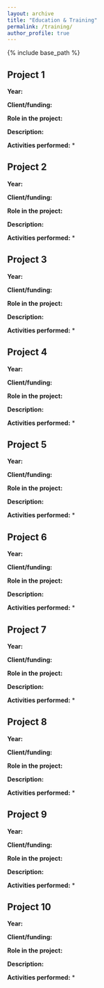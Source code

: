 ```yaml
---
layout: archive
title: "Education & Training"
permalink: /training/
author_profile: true
---
```


{% include base_path %}

## Project 1
**Year:** 

**Client/funding:** 

**Role in the project:** 

**Description:** 

**Activities performed:** 
* 

## Project 2
**Year:** 

**Client/funding:** 

**Role in the project:** 

**Description:** 

**Activities performed:** 
* 

## Project 3
**Year:** 

**Client/funding:** 

**Role in the project:** 

**Description:** 

**Activities performed:** 
* 

## Project 4
**Year:** 

**Client/funding:** 

**Role in the project:** 

**Description:** 

**Activities performed:** 
* 

## Project 5
**Year:** 

**Client/funding:** 

**Role in the project:** 

**Description:** 

**Activities performed:** 
* 

## Project 6
**Year:** 

**Client/funding:** 

**Role in the project:** 

**Description:** 

**Activities performed:** 
* 

## Project 7
**Year:** 

**Client/funding:** 

**Role in the project:** 

**Description:** 

**Activities performed:** 
* 

## Project 8
**Year:** 

**Client/funding:** 

**Role in the project:** 

**Description:** 

**Activities performed:** 
* 

## Project 9
**Year:** 

**Client/funding:** 

**Role in the project:** 

**Description:** 

**Activities performed:** 
* 

## Project 10
**Year:** 

**Client/funding:** 

**Role in the project:** 

**Description:** 

**Activities performed:** 
* 
